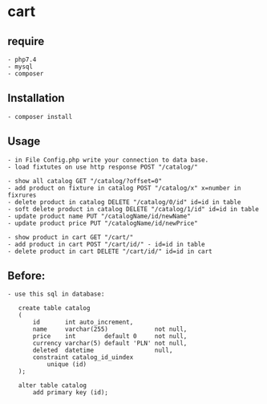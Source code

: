 # cart
## require
    - php7.4
    - mysql
    - composer

## Installation

    - composer install 

## Usage

    - in File Config.php write your connection to data base.
    - load fixtutes on use http response POST "/catalog/"
    
    - show all catalog GET "/catalog/?offset=0"
    - add product on fixture in catalog POST "/catalog/x" x=number in fixrures
    - delete product in catalog DELETE "/catalog/0/id" id=id in table
    - soft delete product in catalog DELETE "/catalog/1/id" id=id in table
    - update product name PUT "/catalogName/id/newName"
    - update product price PUT "/catalogName/id/newPrice"
    
    - show product in cart GET "/cart/"
    - add product in cart POST "/cart/id/" - id=id in table
    - delete product in cart DELETE "/cart/id/" id=id in cart
  
## Before:
    - use this sql in database:
    
       create table catalog
       (
           id       int auto_increment,
           name     varchar(255)             not null,
           price    int        default 0     not null,
           currency varchar(5) default 'PLN' not null,
           deleted  datetime                 null,
           constraint catalog_id_uindex
               unique (id)
       );
       
       alter table catalog
           add primary key (id);
       
